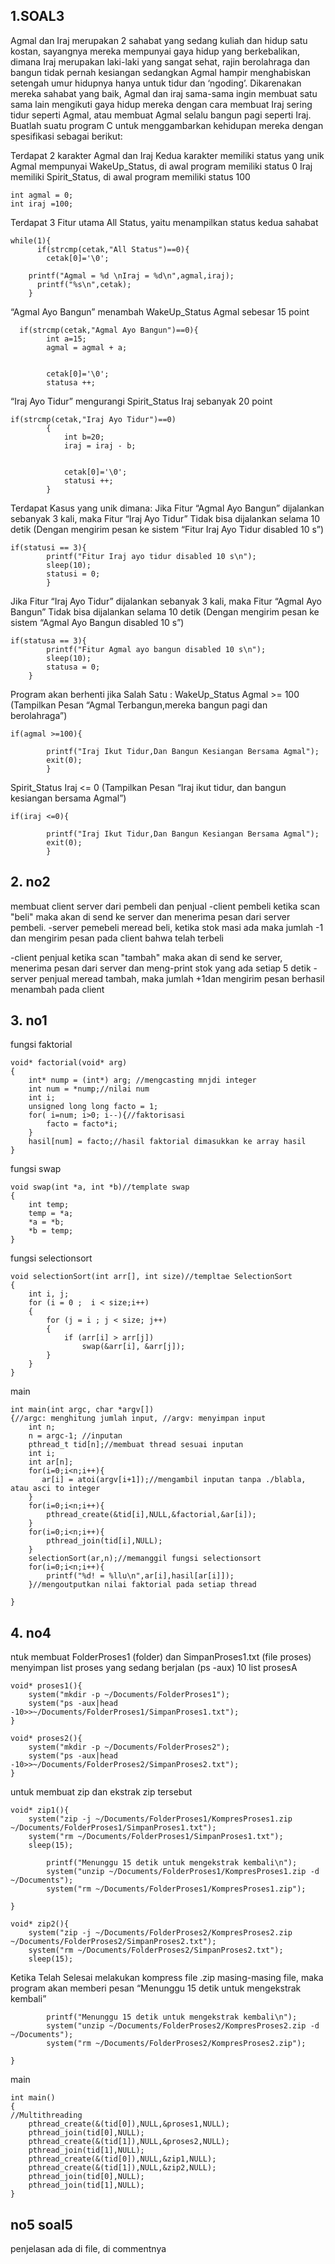 ## 1.SOAL3
Agmal dan Iraj merupakan 2 sahabat yang sedang kuliah dan hidup satu kostan, 
sayangnya mereka mempunyai gaya hidup yang berkebalikan, dimana Iraj merupakan laki-laki yang sangat sehat,
rajin berolahraga dan bangun tidak pernah kesiangan sedangkan Agmal hampir menghabiskan setengah umur hidupnya hanya untuk tidur 
dan ‘ngoding’. Dikarenakan mereka sahabat yang baik, Agmal dan iraj sama-sama ingin membuat satu sama lain mengikuti gaya hidup 
mereka dengan cara membuat Iraj sering tidur seperti Agmal, atau membuat Agmal selalu bangun pagi seperti Iraj. Buatlah suatu 
program C untuk menggambarkan kehidupan mereka dengan spesifikasi sebagai berikut:

Terdapat 2 karakter Agmal dan Iraj
Kedua karakter memiliki status yang unik
Agmal mempunyai WakeUp_Status, di awal program memiliki status 0
Iraj memiliki Spirit_Status, di awal program memiliki status 100
```
int agmal = 0;
int iraj =100;

```
Terdapat 3 Fitur utama
All Status, yaitu menampilkan status kedua sahabat
```
while(1){
      if(strcmp(cetak,"All Status")==0){
      	cetak[0]='\0';

	printf("Agmal = %d \nIraj = %d\n",agmal,iraj);		
	  printf("%s\n",cetak);
	}
```
“Agmal Ayo Bangun” menambah WakeUp_Status Agmal sebesar 15 point
```
  if(strcmp(cetak,"Agmal Ayo Bangun")==0){
		int a=15;
		agmal = agmal + a;
		
		
		cetak[0]='\0';	
		statusa ++;

```
“Iraj Ayo Tidur” mengurangi Spirit_Status Iraj sebanyak 20 point
```
if(strcmp(cetak,"Iraj Ayo Tidur")==0)
		{
			int b=20;
			iraj = iraj - b;
			
			
			cetak[0]='\0';	
			statusi ++;
		}
```
Terdapat Kasus yang unik dimana:
Jika Fitur “Agmal Ayo Bangun” dijalankan sebanyak 3 kali, maka Fitur “Iraj Ayo Tidur” Tidak bisa dijalankan selama 10 detik 
(Dengan mengirim pesan ke sistem “Fitur Iraj Ayo Tidur disabled 10 s”)
```
if(statusi == 3){
		printf("Fitur Iraj ayo tidur disabled 10 s\n");
		sleep(10);
		statusi = 0;
		}
```

Jika Fitur  “Iraj Ayo Tidur” dijalankan sebanyak 3 kali, maka Fitur “Agmal Ayo Bangun” Tidak bisa dijalankan selama 10 detik 
(Dengan mengirim pesan ke sistem “Agmal Ayo Bangun disabled 10 s”)

```
if(statusa == 3){
		printf("Fitur Agmal ayo bangun disabled 10 s\n");
		sleep(10);
		statusa = 0;
	}
```
Program akan berhenti jika Salah Satu :
WakeUp_Status Agmal >= 100 (Tampilkan Pesan “Agmal Terbangun,mereka bangun pagi dan berolahraga”)
```
if(agmal >=100){

		printf("Iraj Ikut Tidur,Dan Bangun Kesiangan Bersama Agmal");	
		exit(0);	
		}
```
Spirit_Status Iraj <= 0 (Tampilkan Pesan “Iraj ikut tidur, dan bangun kesiangan bersama Agmal”)
```
if(iraj <=0){

		printf("Iraj Ikut Tidur,Dan Bangun Kesiangan Bersama Agmal");	
		exit(0);	
		}
```

## 2. no2
membuat client server dari pembeli dan penjual
-client pembeli
ketika scan "beli" maka akan di send ke server dan menerima pesan dari server pembeli.
-server pemebeli
meread beli, ketika stok masi ada maka jumlah -1 dan mengirim pesan pada client bahwa telah terbeli

-client penjual
ketika scan "tambah" maka akan di send ke server, menerima pesan dari server dan meng-print stok yang ada setiap 5 detik
-server penjual
meread tambah, maka jumlah +1dan mengirim pesan berhasil menambah pada client

## 3. no1
fungsi faktorial
```
void* factorial(void* arg)
{
    int* nump = (int*) arg; //mengcasting mnjdi integer
    int num = *nump;//nilai num
    int i;
    unsigned long long facto = 1;
    for( i=num; i>0; i--){//faktorisasi
        facto = facto*i;
    }
    hasil[num] = facto;//hasil faktorial dimasukkan ke array hasil
}
```
fungsi swap
```
void swap(int *a, int *b)//template swap
{
    int temp;
    temp = *a;
    *a = *b;
    *b = temp;
}
```
fungsi selectionsort
```
void selectionSort(int arr[], int size)//templtae SelectionSort
{
    int i, j;
    for (i = 0 ;  i < size;i++)
    {
        for (j = i ; j < size; j++)
        {
            if (arr[i] > arr[j])
                swap(&arr[i], &arr[j]);
        }
    }
}
```
main
```
int main(int argc, char *argv[])
{//argc: menghitung jumlah input, //argv: menyimpan input 
    int n;
    n = argc-1; //inputan
    pthread_t tid[n];//membuat thread sesuai inputan
    int i;
    int ar[n];
    for(i=0;i<n;i++){
       ar[i] = atoi(argv[i+1]);//mengambil inputan tanpa ./blabla, atau asci to integer
    }
    for(i=0;i<n;i++){
        pthread_create(&tid[i],NULL,&factorial,&ar[i]);
    }
    for(i=0;i<n;i++){
        pthread_join(tid[i],NULL);
    }
    selectionSort(ar,n);//memanggil fungsi selectionsort
    for(i=0;i<n;i++){
        printf("%d! = %llu\n",ar[i],hasil[ar[i]]);
    }//mengoutputkan nilai faktorial pada setiap thread
    
}

```
## 4. no4
ntuk membuat FolderProses1 (folder) dan SimpanProses1.txt (file proses)
menyimpan list proses yang sedang berjalan (ps -aux)  10 list prosesA
```
void* proses1(){
	system("mkdir -p ~/Documents/FolderProses1");
	system("ps -aux|head -10>>~/Documents/FolderProses1/SimpanProses1.txt");
}

void* proses2(){
	system("mkdir -p ~/Documents/FolderProses2");
	system("ps -aux|head -10>>~/Documents/FolderProses2/SimpanProses2.txt");
}
```
untuk membuat zip dan ekstrak zip tersebut
```
void* zip1(){
	system("zip -j ~/Documents/FolderProses1/KompresProses1.zip ~/Documents/FolderProses1/SimpanProses1.txt");
	system("rm ~/Documents/FolderProses1/SimpanProses1.txt");
	sleep(15);

		printf("Menunggu 15 detik untuk mengekstrak kembali\n");
		system("unzip ~/Documents/FolderProses1/KompresProses1.zip -d ~/Documents");
		system("rm ~/Documents/FolderProses1/KompresProses1.zip");
	
}

void* zip2(){
	system("zip -j ~/Documents/FolderProses2/KompresProses2.zip ~/Documents/FolderProses2/SimpanProses2.txt");
	system("rm ~/Documents/FolderProses2/SimpanProses2.txt");
	sleep(15);
```

Ketika Telah Selesai melakukan kompress file .zip masing-masing file, maka program akan memberi pesan “Menunggu 15 detik untuk mengekstrak kembali”
```
		printf("Menunggu 15 detik untuk mengekstrak kembali\n");
		system("unzip ~/Documents/FolderProses2/KompresProses2.zip -d ~/Documents");
		system("rm ~/Documents/FolderProses2/KompresProses2.zip");
	
}
```
main
```
int main()
{
//Multithreading
	pthread_create(&(tid[0]),NULL,&proses1,NULL);
	pthread_join(tid[0],NULL);
	pthread_create(&(tid[1]),NULL,&proses2,NULL);
	pthread_join(tid[1],NULL);
	pthread_create(&(tid[0]),NULL,&zip1,NULL);
	pthread_create(&(tid[1]),NULL,&zip2,NULL);
	pthread_join(tid[0],NULL);
	pthread_join(tid[1],NULL);
}
```
## no5 soal5
penjelasan ada di file, di commentnya
